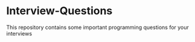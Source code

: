 # Interview-Questions
This repository contains some important programming questions for your interviews
